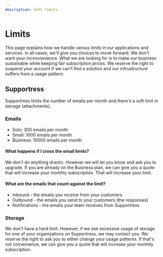 ```yaml
---
description: Soft limits
---
```


# Limits

This page explains how we handle varous limits in our applications and services. In all cases, we'll give you choices to move forward. We don't want your inconvienience. What we are looking for is to make our business sustainable while keeping fair subscription prices. We reserve the right to suspend your account if we can't find a solution and our infrustructure suffers from a usage pattern.

## Supportress

Supportress limits the number of emails per month and there's a soft limit in storage \(attachments\).

### Emails

* Solo: 300 emails per month
* Small: 1000 emails per month
* Business: 10000 emails per month

#### What happens if I cross the email limits?

We don't do anything drastic. However we will let you know and ask you to upgrade. If you are already on the Business plan, we can give you a quote that will increase your monthly subscription. That will increase your limit.

#### What are the emails that count against the limit?

* Inbound - the emails you receive from your customers
* Outbound - the emails you send to your customers \(the responses\)
* Notifications - the emails your team receives from Supportress

### Storage

We don't have a hard limit. However, if we see excessive usage of storage for one of your organizations on Supportress, we may contact you. We reserve the right to ask you to either change your usage patterns. If that's not convenience, we can give you a quote that will increase your monhtly subscription.



